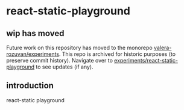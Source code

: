 # react-static-playground

## wip has moved

Future work on this repository has moved to the monorepo [valera-rozuvan/experiments](https://github.com/valera-rozuvan/experiments). This repo is archived for historic purposes (to preserve commit history). Navigate over to [experiments/react-static-playground](https://github.com/valera-rozuvan/experiments/tree/main/react-static-playground) to see updates (if any).

## introduction

react-static playground
